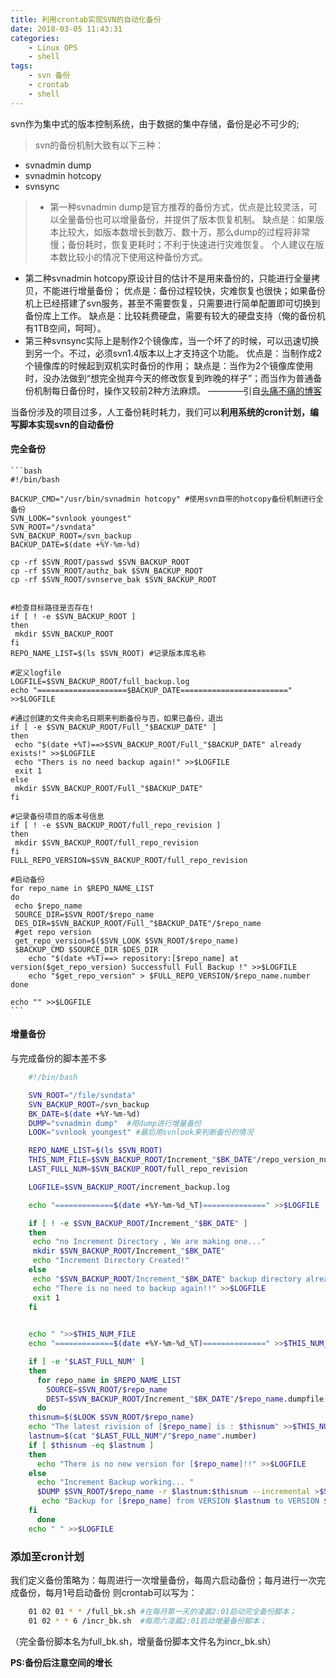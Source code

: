 ```yaml
---
title: 利用crontab实现SVN的自动化备份
date: 2018-03-05 11:43:31
categories: 
	- Linux OPS
	- shell
tags:
	- svn 备份
	- crontab
	- shell
---
```





svn作为集中式的版本控制系统，由于数据的集中存储，备份是必不可少的;
 
> svn的备份机制大致有以下三种：
- svnadmin dump 
- svnadmin hotcopy 
- svnsync



> - 第一种svnadmin dump是官方推荐的备份方式，优点是比较灵活，可以全量备份也可以增量备份，并提供了版本恢复机制。 
缺点是：如果版本比较大，如版本数增长到数万、数十万，那么dump的过程将非常慢；备份耗时，恢复更耗时；不利于快速进行灾难恢复。 
个人建议在版本数比较小的情况下使用这种备份方式。 
- 第二种svnadmin hotcopy原设计目的估计不是用来备份的，只能进行全量拷贝，不能进行增量备份； 
优点是：备份过程较快，灾难恢复也很快；如果备份机上已经搭建了svn服务，甚至不需要恢复，只需要进行简单配置即可切换到备份库上工作。 
缺点是：比较耗费硬盘，需要有较大的硬盘支持（俺的备份机有1TB空间，呵呵）。 
- 第三种svnsync实际上是制作2个镜像库，当一个坏了的时候，可以迅速切换到另一个。不过，必须svn1.4版本以上才支持这个功能。 
优点是：当制作成2个镜像库的时候起到双机实时备份的作用； 
缺点是：当作为2个镜像库使用时，没办法做到“想完全抛弃今天的修改恢复到昨晚的样子”；而当作为普通备份机制每日备份时，操作又较前2种方法麻烦。
————引自[头痛不痛的博客](https://www.cnblogs.com/zydev/p/5370512.html)

当备份涉及的项目过多，人工备份耗时耗力，我们可以**利用系统的cron计划，编写脚本实现svn的自动备份**



 #### 完全备份 #### 
    ```bash
    #!/bin/bash
    
    BACKUP_CMD="/usr/bin/svnadmin hotcopy" #使用svn自带的hotcopy备份机制进行全备份
    SVN_LOOK="svnlook youngest"
    SVN_ROOT="/svndata"
    SVN_BACKUP_ROOT=/svn_backup
    BACKUP_DATE=$(date +%Y-%m-%d)
    
    cp -rf $SVN_ROOT/passwd $SVN_BACKUP_ROOT
    cp -rf $SVN_ROOT/authz_bak $SVN_BACKUP_ROOT
    cp -rf $SVN_ROOT/svnserve_bak $SVN_BACKUP_ROOT
    
    
    #检查目标路径是否存在!
    if [ ! -e $SVN_BACKUP_ROOT ]
    then
     mkdir $SVN_BACKUP_ROOT
    fi
    REPO_NAME_LIST=$(ls $SVN_ROOT) #记录版本库名称
    
    #定义logfile
    LOGFILE=$SVN_BACKUP_ROOT/full_backup.log
    echo "====================$BACKUP_DATE========================" >>$LOGFILE
    
    #通过创建的文件夹命名日期来判断备份与否，如果已备份，退出
    if [ -e $SVN_BACKUP_ROOT/Full_"$BACKUP_DATE" ]
    then
     echo "$(date +%T)==>$SVN_BACKUP_ROOT/Full_"$BACKUP_DATE" already exists!" >>$LOGFILE
     echo "Thers is no need backup again!" >>$LOGFILE
     exit 1
    else 
     mkdir $SVN_BACKUP_ROOT/Full_"$BACKUP_DATE"
    fi
    
	#记录备份项目的版本号信息  
    if [ ! -e $SVN_BACKUP_ROOT/full_repo_revision ]
    then
     mkdir $SVN_BACKUP_ROOT/full_repo_revision
    fi
    FULL_REPO_VERSION=$SVN_BACKUP_ROOT/full_repo_revision
    
    #启动备份
    for repo_name in $REPO_NAME_LIST
    do
     echo $repo_name
     SOURCE_DIR=$SVN_ROOT/$repo_name
     DES_DIR=$SVN_BACKUP_ROOT/Full_"$BACKUP_DATE"/$repo_name
     #get repo version
     get_repo_version=$($SVN_LOOK $SVN_ROOT/$repo_name)
     $BACKUP_CMD $SOURCE_DIR $DES_DIR
    	echo "$(date +%T)==> repository:[$repo_name] at version($get_repo_version) Successfull Full Backup !" >>$LOGFILE
    	echo "$get_repo_version" > $FULL_REPO_VERSION/$repo_name.number
    done
    
    echo "" >>$LOGFILE
	```

#### 增量备份 ####

与完成备份的脚本差不多
```bash
    #!/bin/bash

    SVN_ROOT="/file/svndata"
    SVN_BACKUP_ROOT=/svn_backup
    BK_DATE=$(date +%Y-%m-%d)
    DUMP="svnadmin dump"  #用dump进行增量备份
    LOOK="svnlook youngest" #最后用svnlook来判断备份的情况

    REPO_NAME_LIST=$(ls $SVN_ROOT)
    THIS_NUM_FILE=$SVN_BACKUP_ROOT/Increment_"$BK_DATE"/repo_version_number
    LAST_FULL_NUM=$SVN_BACKUP_ROOT/full_repo_revision

    LOGFILE=$SVN_BACKUP_ROOT/increment_backup.log

    echo "=============$(date +%Y-%m-%d_%T)==============" >>$LOGFILE

    if [ ! -e $SVN_BACKUP_ROOT/Increment_"$BK_DATE" ]
    then
     echo "no Increment Directory , We are making one..."
     mkdir $SVN_BACKUP_ROOT/Increment_"$BK_DATE"
     echo "Increment Directory Created!"
    else
     echo "$SVN_BACKUP_ROOT/Increment_"$BK_DATE" backup directory already exists!" >>$LOGFILE
     echo "There is no need to backup again!!" >>$LOGFILE
     exit 1
    fi
    

    echo " ">>$THIS_NUM_FILE
    echo "=============$(date +%Y-%m-%d_%T)==============" >>$THIS_NUM_FILE

    if [ -e "$LAST_FULL_NUM" ]
    then
      for repo_name in $REPO_NAME_LIST
    	SOURCE=$SVN_ROOT/$repo_name
    	DEST=$SVN_BACKUP_ROOT/Increment_"$BK_DATE"/$repo_name.dumpfile
      do
    thisnum=$($LOOK $SVN_ROOT/$repo_name)
    echo "The latest rivision of [$repo_name] is : $thisnum" >>$THIS_NUM_FILE
    lastnum=$(cat "$LAST_FULL_NUM"/"$repo_name".number)
    if [ $thisnum -eq $lastnum ]
    then
      echo "There is no new version for [$repo_name]!!" >>$LOGFILE
    else
      echo "Increment Backup working... "
      $DUMP $SVN_ROOT/$repo_name -r $lastnum:$thisnum --incremental >$SVN_BACKUP_ROOT/Increment_"$BK_DATE"/$repo_name.dumpfile
       echo "Backup for [$repo_name] from VERSION $lastnum to VERSION $thisnum succeed!" >>$LOGFILE
    fi
      done
	echo " " >>$LOGFILE
```


### 添加至cron计划 ###

我们定义备份策略为：每周进行一次增量备份，每周六启动备份；每月进行一次完成备份，每月1号启动备份
则crontab可以写为：

```bash
	01 02 01 * * /full_bk.sh #在每月第一天的凌晨2:01启动完全备份脚本；
	01 02 * * 6 /incr_bk.sh  #每周六凌晨2:01启动增量备份脚本；
```

（完全备份脚本名为full_bk.sh，增量备份脚本文件名为incr_bk.sh）



**PS:备份后注意空间的增长**